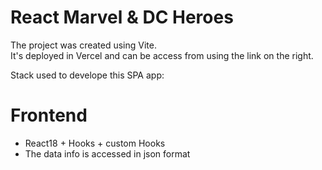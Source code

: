 # React Marvel & DC Heroes

The project was created using Vite.  
It's deployed in Vercel and can be access from using the link on the right.  


Stack used to develope this SPA app:  

# Frontend  
* React18 + Hooks + custom Hooks
* The data info is accessed in json format  

